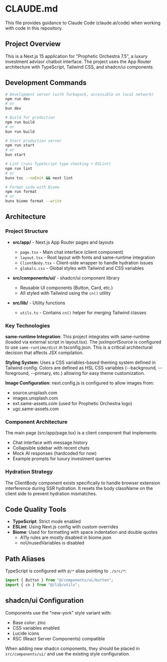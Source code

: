 # CLAUDE.md

This file provides guidance to Claude Code (claude.ai/code) when working with code in this repository.

## Project Overview

This is a Next.js 15 application for "Prophetic Orchestra 7.5", a luxury investment advisor chatbot interface. The project uses the App Router architecture with TypeScript, Tailwind CSS, and shadcn/ui components.

## Development Commands

```bash
# Development server (with Turbopack, accessible on local network)
npm run dev
# or
bun dev

# Build for production
npm run build
# or
bun run build

# Start production server
npm run start
# or
bun start

# Lint (runs TypeScript type checking + ESLint)
npm run lint
# or
bunx tsc --noEmit && next lint

# Format code with Biome
npm run format
# or
bunx biome format --write
```

## Architecture

### Project Structure

- **src/app/** - Next.js App Router pages and layouts
  - `page.tsx` - Main chat interface (client component)
  - `layout.tsx` - Root layout with fonts and same-runtime integration
  - `ClientBody.tsx` - Client-side wrapper to handle hydration issues
  - `globals.css` - Global styles with Tailwind and CSS variables

- **src/components/ui/** - shadcn/ui component library
  - Reusable UI components (Button, Card, etc.)
  - All styled with Tailwind using the `cn()` utility

- **src/lib/** - Utility functions
  - `utils.ts` - Contains `cn()` helper for merging Tailwind classes

### Key Technologies

**same-runtime Integration**: This project integrates with same-runtime (loaded via external script in layout.tsx). The jsxImportSource is configured to use `same-runtime/dist` in tsconfig.json. This is a critical architectural decision that affects JSX compilation.

**Styling System**: Uses a CSS variables-based theming system defined in Tailwind config. Colors are defined as HSL CSS variables (--background, --foreground, --primary, etc.) allowing for easy theme customization.

**Image Configuration**: next.config.js is configured to allow images from:
- source.unsplash.com
- images.unsplash.com
- ext.same-assets.com (used for Prophetic Orchestra logo)
- ugc.same-assets.com

### Component Architecture

The main page (src/app/page.tsx) is a client component that implements:
- Chat interface with message history
- Collapsible sidebar with recent chats
- Mock AI responses (hardcoded for now)
- Example prompts for luxury investment queries

### Hydration Strategy

The ClientBody component exists specifically to handle browser extension interference during SSR hydration. It resets the body className on the client side to prevent hydration mismatches.

## Code Quality Tools

- **TypeScript**: Strict mode enabled
- **ESLint**: Using Next.js config with custom overrides
- **Biome**: Used for formatting with space indentation and double quotes
  - A11y rules are mostly disabled in biome.json
  - noUnusedVariables is disabled

## Path Aliases

TypeScript is configured with `@/*` alias pointing to `./src/*`:
```typescript
import { Button } from "@/components/ui/button";
import { cn } from "@/lib/utils";
```

## shadcn/ui Configuration

Components use the "new-york" style variant with:
- Base color: zinc
- CSS variables enabled
- Lucide icons
- RSC (React Server Components) compatible

When adding new shadcn components, they should be placed in `src/components/ui/` and use the existing style configuration.